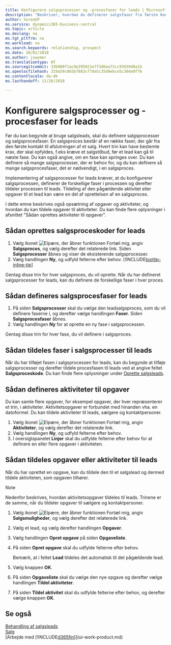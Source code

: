 ```yaml
---
title: Konfigurere salgsprocesser og -procesfaser for leads | Microsoft Docs
description: "Beskriver, hvordan du definerer salgsfaser fra første kontakt til afslutningen for at oprette en salgsproces og tildele den til leads i Business Central."
author: SorenGP
ms.service: dynamics365-business-central
ms.topic: article
ms.devlang: na
ms.tgt_pltfrm: na
ms.workload: na
ms.search.keywords: relationship, prospect
ms.date: 10/01/2018
ms.author: jswymer
ms.translationtype: HT
ms.sourcegitcommit: 33b900f1ac9e295921e7f3d6ea72cc93939d8a1b
ms.openlocfilehash: 319a59c865b7883cf7de5c35d9ebce5c30de0f76
ms.contentlocale: da-dk
ms.lasthandoff: 11/26/2018

---
```

# <a name="set-up-opportunity-sales-cycles-and-cycle-stages"></a>Konfigurere salgsprocesser og -procesfaser for leads
Før du kan begynde at bruge salgsleads, skal du definere salgsprocesser og salgsprocesfaser. En salgsproces består af en række faser, der går fra den første kontakt til afslutningen af et salg. Hvert trin kan have bestemte krav, der skal opfyldes, f.eks kræve et salgstilbud, før et lead kan gå til næste fase. Du kan også angive, om en fase kan springes over. Du kan definere så mange salgsprocesser, der er behov for, og du kan definere så mange salgsprocesfaser, det er nødvendigt, i en salgsproces.

Implementering af salgsprocesser for leads kræver, at du konfigurerer salgsprocessen, definerer de forskellige faser i processen og derefter tildeler processen til leads. Tildeling af den pågældende aktivitet eller opgaver til et lead kan være en del af oprettelsen af en salgsproces.

I dette emne beskrives også opsætning af opgaver og aktiviteter, og hvordan du kan tildele opgaver til aktiviteter. Du kan finde flere oplysninger i afsnittet "Sådan oprettes aktiviteter til opgaver".

## <a name="to-set-up-opportunity-sales-cycle-codes"></a>Sådan oprettes salgsproceskoder for leads
1. Vælg ikonet ![Elpære, der åbner funktionen Fortæl mig](media/ui-search/search_small.png "Fortæl mig, hvad du vil foretage dig"), angiv **Salgsproces**, og vælg derefter det relaterede link. Siden **Salgsprocesser** åbnes og viser de eksisterende salgsprocesser.
2. Vælg handlingen **Ny**, og udfyld felterne efter behov. [!INCLUDE[tooltip-inline-tip](includes/tooltip-inline-tip_md.md)]

Gentag disse trin for hver salgsproces, du vil oprette. Når du har defineret salgsprocesser for leads, kan du definere de forskellige faser i hver proces.

## <a name="to-define-opportunity-sales-cycle-stages"></a>Sådan defineres salgsprocesfaser for leads
1. På siden **Salgsprocesser** skal du vælge den leadsalgsproces, som du vil definere faserne i, og derefter vælge handlingen **Faser**. Siden **Salgsprocesfaser** åbnes.
2. Vælg handlingen **Ny** for at oprette en ny fase i salgsprocessen.

Gentag disse trin for hver fase, du vil definere i salgsproces.

## <a name="to-assign-stage-cycles-to-opportunities"></a>Sådan tildeles faser i salgsprocesser til leads
Når du har tilføjet fasen i salgsprocessen for leads, kan du begynde at tilføje salgsprocesser og derefter tildele procesfasen til leads ved at angive feltet **Salgsproceskode**. Du kan finde flere oplysninger under [Oprette salgsleads](marketing-how-create-opportunities.md).

## <a name="to-set-up-activities-with-tasks"></a>Sådan defineres aktiviteter til opgaver
Du kan samle flere opgaver, for eksempel opgaver, der hver repræsenterer et trin, i aktiviteter. Aktivitetsopgaver er forbundet med hinanden vha. en datoformel. Du kan tildele aktiviteter til leads, sælgere og kontaktpersoner.

1. Vælg ikonet ![Elpære, der åbner funktionen Fortæl mig](media/ui-search/search_small.png "Fortæl mig, hvad du vil foretage dig"), angiv **Aktiviteter**, og vælg derefter det relaterede link.
2. Vælg handlingen **Ny**, og udfyld felterne efter behov.
3. I oversigtspanelet **Linjer** skal du udfylde felterne efter behov for at definere en eller flere opgaver i aktiviteten.

## <a name="to-assign-tasks-or-activities-of-tasks-to-opportunities"></a>Sådan tildeles opgaver eller aktiviteter til leads
Når du har oprettet en opgave, kan du tildele den til et salgslead og dermed tildele aktiviteten, som opgaven tilhører.

> [!NOTE]  
>   Nedenfor beskrives, hvordan aktivitetsopgaver tildeles til leads. Trinene er de samme, når du tildeler opgaver til sælgere og kontaktpersoner.

1. Vælg ikonet ![Elpære, der åbner funktionen Fortæl mig](media/ui-search/search_small.png "Fortæl mig, hvad du vil foretage dig"), angiv **Salgsmuligheder**, og vælg derefter det relaterede link.
2. Vælg et lead, og vælg derefter handlingen **Opgaver**.
3. Vælg handlingen **Opret opgave** på siden **Opgaveliste**.
4.  På siden **Opret opgave** skal du udfylde felterne efter behov.

    Bemærk, at i feltet **Lead** tildeles det automatisk til det pågældende lead.
5. Vælg knappen **OK**.
6. På siden **Opgaveliste** skal du vælge den nye opgave og derefter vælge handlingen **Tildel aktiviteter**.
7. På siden **Tildel aktivitet** skal du udfylde felterne efter behov, og derefter vælge knappen **OK**.

## <a name="see-also"></a>Se også
[Behandling af salgsleads](marketing-processing-sales-opportunities.md)  
[Salg](sales-manage-sales.md)  
[Arbejde med [!INCLUDE[d365fin](includes/d365fin_md.md)]](ui-work-product.md)

